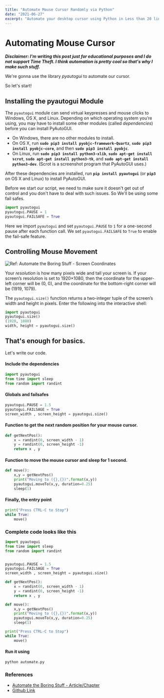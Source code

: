 ```yaml
---
title: "Automate Mouse Cursor Randomly via Python"
date: "2021-06-27"
excerpt: "Automate your desktop cursor using Python in Less than 20 lines your code. Usefull to always appear online in office applications :v"
---
```


# Automating Mouse Cursor

***Disclaimer: I'm writing this post just for educational purposes and I do not support Time Theft. I think automation is pretty cool so that's why I make such stuff.***

We're gonna use the library *pyautogui* to automate our cursor.

So let's start!

## Installing the pyautogui Module

The `pyautogui` module can send virtual keypresses and mouse clicks to Windows, OS X, and Linux. Depending on which operating system you’re using, you may have to install some other modules (called *dependencies*) before you can install PyAutoGUI.

- On Windows, there are no other modules to install.
- On OS X, run **`sudo pip3 install pyobjc-framework-Quartz`**, **`sudo pip3 install pyobjc-core`**, and then **`sudo pip3 install pyobjc`**.
- On Linux, run **`sudo pip3 install python3-xlib`**, **`sudo apt-get install scrot`**, **`sudo apt-get install python3-tk`**, and **`sudo apt-get install python3-dev`**. (Scrot is a screenshot program that PyAutoGUI uses.)

After these dependencies are installed, run **`pip install pyautogui`** (or **`pip3`** on OS X and Linux) to install PyAutoGUI.



Before we start our script, we need to make sure it doesn't get out of control and you don't have to deal with such issues.
So We'll be using some fail safes.

```python
import pyautogui
pyautogui.PAUSE = 1
pyautogui.FAILSAFE = True
```

Here we import `pyautogui` and set `pyautogui.PAUSE` to `1` for a one-second pause after each function call. We set `pyautogui.FAILSAFE` to `True` to enable the fail-safe feature.

## Controlling Mouse Movement

![Ref: Automate the Boring Stuff - Screen Coordinates](https://automatetheboringstuff.com/images/000011.jpg)

Your *resolution* is how many pixels wide and tall your screen is. If your screen’s resolution is set to 1920×1080, then the coordinate for the upper-left corner will be (0, 0), and the coordinate for the bottom-right corner will be (1919, 1079).

The `pyautogui.size()` function returns a two-integer tuple of the screen’s width and height in pixels. Enter the following into the interactive shell:

```python
import pyautogui
pyautogui.size()
(1920, 1080)
width, height = pyautogui.size()
```



## That's enough for basics.

Let's write our code.

#### Include the dependencies

```python
import pyautogui
from time import sleep
from random import randint
```

#### Globals and failsafes

```python
pyautogui.PAUSE = 1.5
pyautogui.FAILSAGE = True
screen_width , screen_height = pyautogui.size()
```

#### Function to get the next random position for your mouse cursor.

```python
def getNextPos():
    x = randint(0, screen_width - 1)
    y = randint(0, screen_height -1)
    return x , y
```

#### Function to move the mouse cursor and sleep for 1 second.

```python
def move():
    x,y = getNextPos()
    print("Moving to ({},{})".format(x,y))
    pyautogui.moveTo(x,y, duration=0.25)
    sleep(1)
```

#### Finally, the entry point

```python
print("Press CTRL-C to Stop")
while True:
    move()
```



### Complete code looks like this

```python
import pyautogui
from time import sleep
from random import randint


pyautogui.PAUSE = 1.5
pyautogui.FAILSAGE = True
screen_width , screen_height = pyautogui.size()

def getNextPos():
    x = randint(0, screen_width - 1)
    y = randint(0, screen_height -1)
    return x , y

def move():
    x,y = getNextPos()
    print("Moving to ({},{})".format(x,y))
    pyautogui.moveTo(x,y, duration=0.25)
    sleep(1)

print("Press CTRL-C to Stop")
while True:
    move()
```



#### Run it using

```bash
python automate.py
```



### References

- [Automate the Boring Stuff - Article/Chapter](https://automatetheboringstuff.com/chapter18/)
- [Github Link](https://github.com/pavitra14/AutomateMouseCursor)
